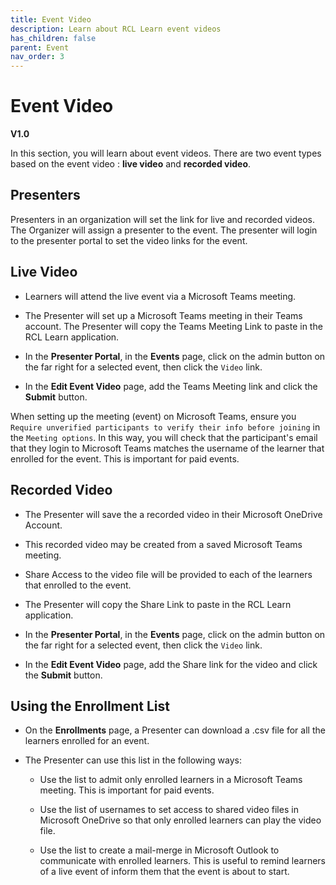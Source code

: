```yaml
---
title: Event Video
description: Learn about RCL Learn event videos
has_children: false
parent: Event
nav_order: 3
---
```


# Event Video
**V1.0**

In this section, you will learn about event videos. There are two event types based on the event video : **live video** and **recorded video**.

## Presenters

Presenters in an organization will set the link for live and recorded videos. The Organizer will assign a presenter to the event. The presenter will login to the presenter portal to set the video links for the event.

## Live Video

- Learners will attend the live event via a Microsoft Teams meeting. 

- The Presenter will set up a Microsoft Teams meeting in their Teams account. The Presenter will copy the Teams Meeting Link to paste in the RCL Learn application.

- In the **Presenter Portal**, in the **Events** page, click on the admin button on the far right for a selected event, then click the ``Video`` link.

- In the **Edit Event Video** page, add the Teams Meeting link and click the **Submit** button.


When setting up the meeting (event) on Microsoft Teams, ensure you ``Require unverified participants to verify their info before joining`` in the ``Meeting options``. In this way, you will check that the participant's email that they login to Microsoft Teams matches the username of the learner that enrolled for the event. This is important for paid events.

## Recorded Video

- The Presenter will save the a recorded video in their Microsoft OneDrive Account.

- This recorded video may be created from a saved Microsoft Teams meeting.

- Share Access to the video file will be provided to each of the learners that enrolled to the event.

- The Presenter will copy the Share Link to paste in the RCL Learn application.

- In the **Presenter Portal**, in the **Events** page, click on the admin button on the far right for a selected event, then click the ``Video`` link.

- In the **Edit Event Video** page, add the Share link for the video and click the **Submit** button.

## Using the Enrollment List

- On the **Enrollments** page, a Presenter can download a .csv file for all the learners enrolled for an event.

- The Presenter can use this list in the following ways:

    - Use the list to admit only enrolled learners in a Microsoft Teams meeting. This is important for paid events.

    - Use the list of usernames to set access to shared video files in Microsoft OneDrive so that only enrolled learners can play the video file.

    - Use the list to create a mail-merge in Microsoft Outlook to communicate with enrolled learners. This is useful to remind learners of a live event of inform them that the event is about to start.



